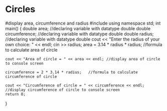 # Circles
#display area, circumference and radius
#include<iostream>
using namespace std;
int main()
{
	double area;    //declaring variable with datatype double
	double circumference;  //declaring variable with datatype double
	double radius;    //declaring variable with datatype double
	cout << "Enter the radius of your own choice: " << endl;
	cin >> radius;
	area = 3.14 * radius * radius;   //formula to calculate area of circle

	cout << "Area of circle = " << area << endl; //display area of circle to console screen

	circumference = 2 * 3.14 * radius;   //formula to calculate circumference of circle

	cout << "Circumference of circle = " << circumference << endl;  //display circumference of circle to console screen
	return 0;

}
